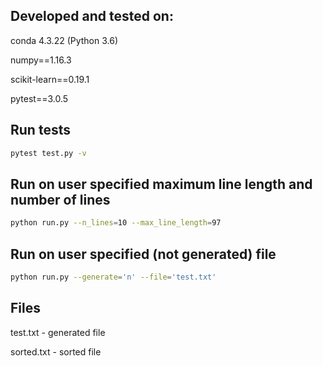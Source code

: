 ##    Developed and tested on:

conda 4.3.22 (Python 3.6)

numpy==1.16.3

scikit-learn==0.19.1

pytest==3.0.5


##    Run tests 

```sh
pytest test.py -v
```


##    Run on user specified maximum line length and number of lines

```sh
python run.py --n_lines=10 --max_line_length=97
``` 


##    Run on user specified (not generated) file 

```sh
python run.py --generate='n' --file='test.txt'
```

##    Files 

test.txt - generated file

sorted.txt - sorted file
